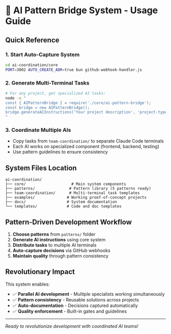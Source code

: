 # 🚀 AI Pattern Bridge System - Usage Guide

## Quick Reference

### 1. Start Auto-Capture System
```bash
cd ai-coordination/core
PORT=3002 AUTO_CREATE_ADR=true bun github-webhook-handler.js
```

### 2. Generate Multi-Terminal Tasks
```bash
# For any project, get specialized AI tasks:
node -e "
const { AIPatternBridge } = require('./core/ai-pattern-bridge');
const bridge = new AIPatternBridge();
bridge.generateAIInstructions('Your project description', 'project-type').then(console.log);
"
```

### 3. Coordinate Multiple AIs
- Copy tasks from `team-coordination/` to separate Claude Code terminals
- Each AI works on specialized component (frontend, backend, testing)
- Use pattern guidelines to ensure consistency

## System Files Location

```
ai-coordination/
├── core/                    # Main system components
├── patterns/               # Pattern library (5 patterns ready)
├── team-coordination/      # Multi-terminal task templates
├── examples/              # Working proof-of-concept projects
├── docs/                  # System documentation
└── templates/             # Code and doc templates
```

## Pattern-Driven Development Workflow

1. **Choose patterns** from `patterns/` folder
2. **Generate AI instructions** using core system
3. **Distribute tasks** to multiple AI terminals
4. **Auto-capture decisions** via GitHub webhooks
5. **Maintain quality** through pattern consistency

## Revolutionary Impact

This system enables:
- ✅ **Parallel AI development** - Multiple specialists working simultaneously
- ✅ **Pattern consistency** - Reusable solutions across projects
- ✅ **Auto-documentation** - Decisions captured automatically
- ✅ **Quality enforcement** - Built-in gates and guidelines

---

*Ready to revolutionize development with coordinated AI teams!*